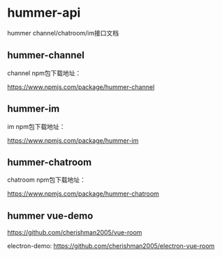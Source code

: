# hummer-api
hummer channel/chatroom/im接口文档


## hummer-channel 

channel npm包下载地址：

https://www.npmjs.com/package/hummer-channel

## hummer-im 

im npm包下载地址：

https://www.npmjs.com/package/hummer-im


## hummer-chatroom 

chatroom npm包下载地址：

https://www.npmjs.com/package/hummer-chatroom

## hummer vue-demo

https://github.com/cherishman2005/vue-room

electron-demo:
https://github.com/cherishman2005/electron-vue-room



